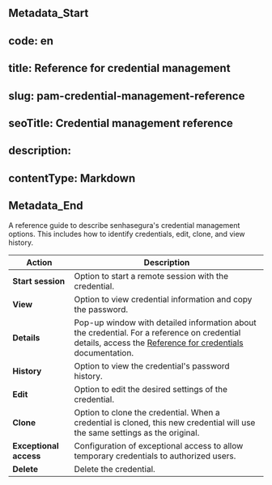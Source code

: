 ## Metadata_Start 
## code: en
## title: Reference for credential management 
## slug: pam-credential-management-reference 
## seoTitle: Credential management reference 
## description:  
## contentType: Markdown 
## Metadata_End
A reference guide to describe senhasegura's credential management options. This includes how to identify credentials, edit, clone, and view history.

| **Action** | **Description** |
| --- | --- |
| **Start session**| Option to start a remote session with the credential. |
| **View** | Option to view credential information and copy the password. |
| **Details** | Pop-up window with detailed information about the credential. For a reference on credential details, access the [Reference for credentials](/v3-32/docs/pam-reference-for-credentials) documentation. |
| **History** | Option to view the credential's password history. |
| **Edit** | Option to edit the desired settings of the credential. |
| **Clone** | Option to clone the credential. When a credential is cloned, this new credential will use the same settings as the original. |
| **Exceptional access** | Configuration of exceptional access to allow temporary credentials to authorized users. |
| **Delete** | Delete the credential. |